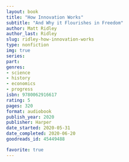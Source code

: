 ```yaml
---
layout: book
title: "How Innovation Works"
subtitle: "And Why it Flourishes in Freedom"
author: Matt Ridley
author_last: Ridley
slug: ridley-how-innovation-works
type: nonfiction
img: true
series: 
part: 
genres:
- science
- history
- economics
- progress
isbn: 9780062916617
rating: 5
pages: 320
format: audiobook
publish_year: 2020
publisher: Harper
date_started: 2020-05-31
date_completed: 2020-06-20
goodreads_id: 45449488

favorite: true
---
```

